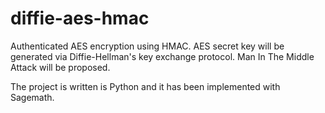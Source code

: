 # diffie-aes-hmac
Authenticated AES encryption using HMAC. AES secret key will be generated via Diffie-Hellman's key exchange protocol. Man In The Middle Attack will be proposed.

The project is written is Python and it has been implemented with Sagemath. 
